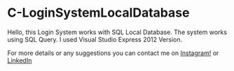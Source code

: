 # C-LoginSystemLocalDatabase
Hello, this Login System works with SQL Local Database. 
The system works using SQL Query.
I used Visual Studio Express 2012 Version.


For more details or any suggestions you can contact me on [Instagram!](https://www.instagram.com/vladimirt99) or [LinkedIn](https://www.linkedin.com/in/toma-tudor-vladimir-52225519b/)
